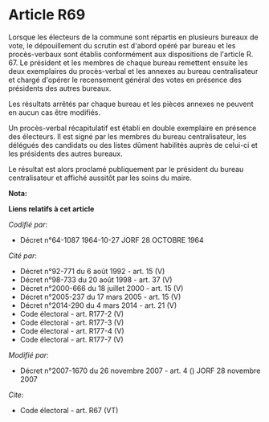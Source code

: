 # Article R69

Lorsque les électeurs de la commune sont répartis en plusieurs bureaux de vote, le dépouillement du scrutin est d'abord opéré
par bureau et les procès-verbaux sont établis conformément aux dispositions de l'article R. 67. Le président et les membres
de chaque bureau remettent ensuite les deux exemplaires du procès-verbal et les annexes au bureau centralisateur et chargé
d'opérer le recensement général des votes en présence des présidents des autres bureaux. 

Les résultats arrêtés par chaque bureau et les pièces annexes ne peuvent en aucun cas être modifiés. 

Un procès-verbal récapitulatif est établi en double exemplaire en présence des électeurs. Il est signé par les membres du
bureau centralisateur, les délégués des candidats ou des listes dûment habilités auprès de celui-ci et les présidents des
autres bureaux. 

Le résultat est alors proclamé publiquement par le président du bureau centralisateur et affiché aussitôt par les soins du
maire.

**Nota:**



**Liens relatifs à cet article**

_Codifié par_:

  - Décret n°64-1087 1964-10-27 JORF 28 OCTOBRE 1964

_Cité par_:

  - Décret n°92-771 du 6 août 1992 - art. 15 (V)
  - Décret n°98-733 du 20 août 1998 - art. 37 (V)
  - Décret n°2000-666 du 18 juillet 2000 - art. 15 (V)
  - Décret n°2005-237 du 17 mars 2005 - art. 15 (V)
  - Décret n°2014-290 du 4 mars 2014 - art. 21 (V)
  - Code électoral - art. R177-2 (V)
  - Code électoral - art. R177-3 (V)
  - Code électoral - art. R177-4 (V)
  - Code électoral - art. R177-7 (V)

_Modifié par_:

  - Décret n°2007-1670 du 26 novembre 2007 - art. 4 () JORF 28 novembre 2007

_Cite_:

  - Code électoral - art. R67 (VT)
